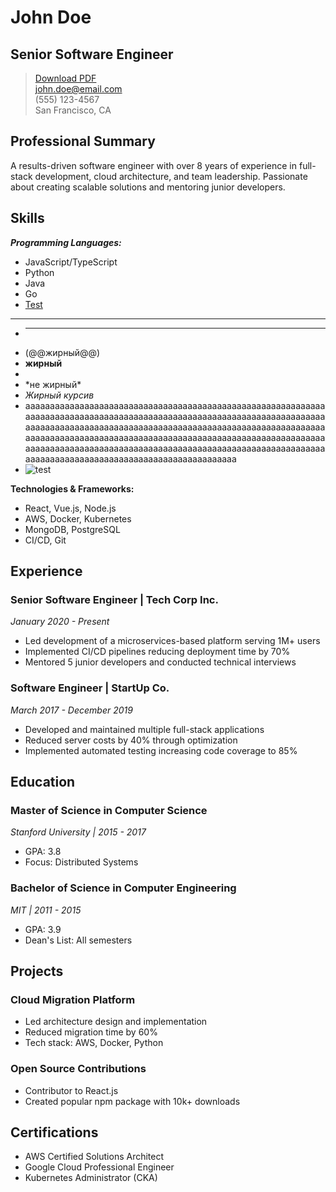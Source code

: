 # John Doe
## Senior Software Engineer

> [Download PDF](url-to-pdf)  
> [john.doe@email.com](mailto:john.doe@email.com)  
> (555) 123-4567  
> San Francisco, CA

<!-- 
This is an example CV template. Replace the content with your own information.
The format supports Markdown syntax. Here's how to use it:
- Use # for main heading (your name)
- Use ## for section headings
- Use ### for job titles or subsections
- Use > for contact information
- Use - or * for bullet points
-->

## Professional Summary
A results-driven software engineer with over 8 years of experience in full-stack development, cloud architecture, and team leadership. Passionate about creating scalable solutions and mentoring junior developers.

## Skills

_**Programming Languages:**_
- JavaScript/TypeScript
- Python
- Java
- Go
- [Test](https://www.youtube.com/watch?v=fy7f71zzpe8&t=424s)
- ---
- ***
-  (@@жирный@@)
-  <b>жирный</b>
- <script>alert("xss")</script>
- \*не жирный\*
- _Жирный курсив_
- aaaaaaaaaaaaaaaaaaaaaaaaaaaaaaaaaaaaaaaaaaaaaaaaaaaaaaaaaaaaaaaaaaaaaaaaaaaaaaaaaaaaaaaaaaaaaaaaaaaaaaaaaaaaaaaaaaaaaaaaaaaaaaaaaaaaaaaaaaaaaaaaaaaaaaaaaaaaaaaaaaaaaaaaaaaaaaaaaaaaaaaaaaaaaaaaaaaaaaaaaaaaaaaaaaaaaaaaaaaaaaaaaaaaaaaaaaaaaaaaaaaaaaaaaaaaaaaaaaaaaaaaaaaaaaaaaaaaaaaaaaaaaaaaaaaaaaaaaaaaaaaaaaaaaaaaaaaaaaaaaaaaaaaaaaaaaaaaaaaaaaaaaaaa
- ![test]([https://rule34.xxx//samples/2551/sample_4ebdb0d8a82e310bf9b74e472d1ca2d5b4592dcd.jpg?13499683](https://rule34.xxx//samples/2551/sample_4ebdb0d8a82e310bf9b74e472d1ca2d5b4592dcd.jpg))


**Technologies & Frameworks:**
- React, Vue.js, Node.js
- AWS, Docker, Kubernetes
- MongoDB, PostgreSQL
- CI/CD, Git

## Experience

### Senior Software Engineer | Tech Corp Inc.
*January 2020 - Present*

- Led development of a microservices-based platform serving 1M+ users
- Implemented CI/CD pipelines reducing deployment time by 70%
- Mentored 5 junior developers and conducted technical interviews

### Software Engineer | StartUp Co.
*March 2017 - December 2019*

- Developed and maintained multiple full-stack applications
- Reduced server costs by 40% through optimization
- Implemented automated testing increasing code coverage to 85%

## Education

### Master of Science in Computer Science
*Stanford University | 2015 - 2017*
- GPA: 3.8
- Focus: Distributed Systems

### Bachelor of Science in Computer Engineering
*MIT | 2011 - 2015*
- GPA: 3.9
- Dean's List: All semesters

## Projects

### Cloud Migration Platform
- Led architecture design and implementation
- Reduced migration time by 60%
- Tech stack: AWS, Docker, Python

### Open Source Contributions
- Contributor to React.js
- Created popular npm package with 10k+ downloads

## Certifications
- AWS Certified Solutions Architect
- Google Cloud Professional Engineer
- Kubernetes Administrator (CKA)

<!-- 
Additional sections you might want to add:
- Languages
- Volunteer Work
- Publications
- Awards & Achievements
-->

